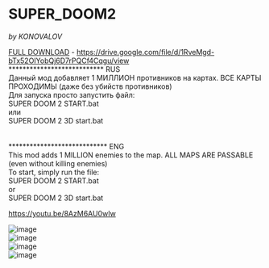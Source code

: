 # SUPER_DOOM2
<p><em>by KONOVALOV</em></p>

[FULL DOWNLOAD](https://drive.google.com/file/d/1RveMgd-bTx52OIYobQj6D7rPQCf4Cqgu/view) - https://drive.google.com/file/d/1RveMgd-bTx52OIYobQj6D7rPQCf4Cqgu/view
<br> *************************** RUS <br>
Данный мод добавляет 1 МИЛЛИОН противников на картах. ВСЕ КАРТЫ ПРОХОДИМЫ (даже без убийств противников) <br>
Для запуска просто запустить файл: <br>
SUPER DOOM 2 START.bat <br>
или <br>
SUPER DOOM 2 3D start.bat  <br>
<br>
<br> **************************** ENG <br>
This mod adds 1 MILLION enemies to the map. ALL MAPS ARE PASSABLE (even without killing enemies) <br>
To start, simply run the file: <br>
SUPER DOOM 2 START.bat <br>
or <br>
SUPER DOOM 2 3D start.bat <br>

https://youtu.be/8AzM6AU0wIw

![image](https://github.com/user-attachments/assets/fae00d7e-9155-4767-b846-f23c789cd300)
<br>
![image](https://github.com/user-attachments/assets/5729da84-9f8f-42ee-a170-51e5da37faed)
<br>
![image](https://github.com/user-attachments/assets/cb81e881-9529-411a-9894-4e662c396d70)
<br>
![image](https://github.com/user-attachments/assets/fe35c119-a596-4f68-a8e4-720b3d4d17c7)



